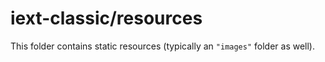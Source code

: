 # iext-classic/resources

This folder contains static resources (typically an `"images"` folder as well).
